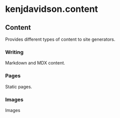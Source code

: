 # kenjdavidson.content

## Content

Provides different types of content to site generators.

### Writing

Markdown and MDX content.

### Pages

Static pages.

### Images

Images


